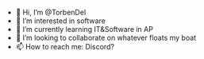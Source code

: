 - 👋 Hi, I’m @TorbenDel
- 👀 I’m interested in software
- 🌱 I’m currently learning IT&Software in AP
- 💞️ I’m looking to collaborate on whatever floats my boat
- 📫 How to reach me: Discord?
